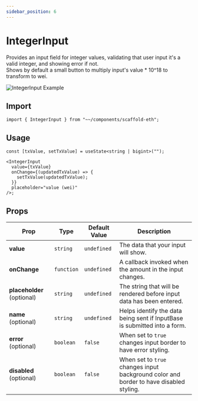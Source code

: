 ```yaml
---
sidebar_position: 6
---
```


# IntegerInput

Provides an input field for integer values, validating that user input it's a valid integer, and showing error if not.  
Shows by default a small button to multiply input's value \* 10^18 to transform to wei.

![IntegerInput Example](/img/integerInput.png)

## Import

```tsx
import { IntegerInput } from "~~/components/scaffold-eth";
```

## Usage

```tsx
const [txValue, setTxValue] = useState<string | bigint>("");

<IntegerInput
  value={txValue}
  onChange={(updatedTxValue) => {
    setTxValue(updatedTxValue);
  }}
  placeholder="value (wei)"
/>;
```

## Props

| Prop                       | Type       | Default Value | Description                                                                            |
| -------------------------- | ---------- | ------------- | -------------------------------------------------------------------------------------- |
| **value**                  | `string`   | `undefined`   | The data that your input will show.                                                    |
| **onChange**               | `function` | `undefined`   | A callback invoked when the amount in the input changes.                               |
| **placeholder** (optional) | `string`   | `undefined`   | The string that will be rendered before input data has been entered.                   |
| **name** (optional)        | `string`   | `undefined`   | Helps identify the data being sent if InputBase is submitted into a form.              |
| **error** (optional)       | `boolean`  | `false`       | When set to `true` changes input border to have error styling.                         |
| **disabled** (optional)    | `boolean`  | `false`       | When set to `true` changes input background color and border to have disabled styling. |
